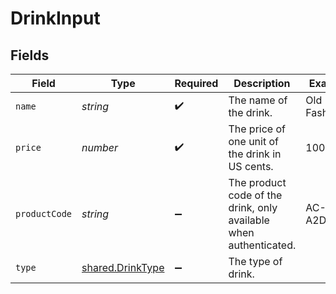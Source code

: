 # DrinkInput


## Fields

| Field                                                             | Type                                                              | Required                                                          | Description                                                       | Example                                                           |
| ----------------------------------------------------------------- | ----------------------------------------------------------------- | ----------------------------------------------------------------- | ----------------------------------------------------------------- | ----------------------------------------------------------------- |
| `name`                                                            | *string*                                                          | :heavy_check_mark:                                                | The name of the drink.                                            | Old Fashioned                                                     |
| `price`                                                           | *number*                                                          | :heavy_check_mark:                                                | The price of one unit of the drink in US cents.                   | 1000                                                              |
| `productCode`                                                     | *string*                                                          | :heavy_minus_sign:                                                | The product code of the drink, only available when authenticated. | AC-A2DF3                                                          |
| `type`                                                            | [shared.DrinkType](../../../sdk/models/shared/drinktype.md)       | :heavy_minus_sign:                                                | The type of drink.                                                |                                                                   |